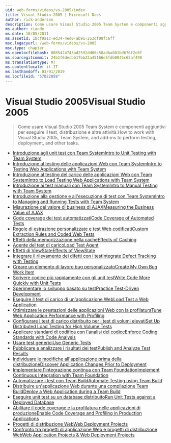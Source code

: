 ```yaml
---
uid: web-forms/videos/vs-2005/index
title: Visual Studio 2005 | Microsoft Docs
author: rick-anderson
description: Come usare Visual Studio 2005 Team System e componenti aggiuntivi per eseguire il test, distribuzione e altre attività.
ms.author: riande
ms.date: 10/05/2011
ms.assetid: 1bcf9a1c-ed34-4ed0-ab91-253df08fc6ff
msc.legacyurl: /web-forms/videos/vs-2005
msc.type: chapter
ms.openlocfilehash: 0085424743ad2592dd06c58adba801bd676f2c0f
ms.sourcegitcommit: 24b1f6decbb17bb22a45166e5fdb0845c65af498
ms.translationtype: MT
ms.contentlocale: it-IT
ms.lasthandoff: 03/01/2019
ms.locfileid: "57022058"
---
```

<a name="visual-studio-2005"></a><span data-ttu-id="64768-103">Visual Studio 2005</span><span class="sxs-lookup"><span data-stu-id="64768-103">Visual Studio 2005</span></span>
====================
> <span data-ttu-id="64768-104">Come usare Visual Studio 2005 Team System e componenti aggiuntivi per eseguire il test, distribuzione e altre attività.</span><span class="sxs-lookup"><span data-stu-id="64768-104">How to work with Visual Studio 2005, Team System, and add-ins to perform testing, deployment, and other tasks.</span></span>


- [<span data-ttu-id="64768-105">Introduzione agli unit test con Team System</span><span class="sxs-lookup"><span data-stu-id="64768-105">Intro to Unit Testing with Team System</span></span>](introduction-to-unit-testing-with-team-system.md)
- [<span data-ttu-id="64768-106">Introduzione al testing delle applicazioni Web con Team System</span><span class="sxs-lookup"><span data-stu-id="64768-106">Intro to Testing Web Applications with Team System</span></span>](introduction-to-testing-web-applications-with-team-system.md)
- [<span data-ttu-id="64768-107">Introduzione al testing del carico delle applicazioni Web con Team System</span><span class="sxs-lookup"><span data-stu-id="64768-107">Intro to Load Testing Web Applications with Team System</span></span>](introduction-to-load-testing-web-applications-with-team-system.md)
- [<span data-ttu-id="64768-108">Introduzione ai test manuali con Team System</span><span class="sxs-lookup"><span data-stu-id="64768-108">Intro to Manual Testing with Team System</span></span>](introduction-to-manual-testing-with-team-system.md)
- [<span data-ttu-id="64768-109">Introduzione alla gestione e all'esecuzione di test con Team System</span><span class="sxs-lookup"><span data-stu-id="64768-109">Intro to Managing and Running Tests with Team System</span></span>](introduction-to-managing-and-running-tests-with-team-system.md)
- [<span data-ttu-id="64768-110">Misurazione del valore di business di AJAX</span><span class="sxs-lookup"><span data-stu-id="64768-110">Measuring the Business Value of AJAX</span></span>](measuring-the-business-value-of-ajax.md)
- [<span data-ttu-id="64768-111">Code coverage dei test automatizzati</span><span class="sxs-lookup"><span data-stu-id="64768-111">Code Coverage of Automated Tests</span></span>](code-coverage-of-automated-tests.md)
- [<span data-ttu-id="64768-112">Regole di estrazione personalizzate e test Web codificati</span><span class="sxs-lookup"><span data-stu-id="64768-112">Custom Extraction Rules and Coded Web Tests</span></span>](custom-extraction-rules-and-coded-web-tests.md)
- [<span data-ttu-id="64768-113">Effetti della memorizzazione nella cache</span><span class="sxs-lookup"><span data-stu-id="64768-113">Effects of Caching</span></span>](the-effects-of-caching.md)
- [<span data-ttu-id="64768-114">Agente del test di carico</span><span class="sxs-lookup"><span data-stu-id="64768-114">Load Test Agent</span></span>](using-the-load-test-agent.md)
- [<span data-ttu-id="64768-115">Effetti di ViewState</span><span class="sxs-lookup"><span data-stu-id="64768-115">Effects of ViewState</span></span>](the-effects-of-viewstate.md)
- [<span data-ttu-id="64768-116">Integrare il rilevamento dei difetti con i test</span><span class="sxs-lookup"><span data-stu-id="64768-116">Integrate Defect Tracking with Testing</span></span>](how-do-i-integrate-defect-tracking-with-testing.md)
- [<span data-ttu-id="64768-117">Creare un elemento di lavoro bug personalizzato</span><span class="sxs-lookup"><span data-stu-id="64768-117">Create My Own Bug Work Item</span></span>](how-do-i-create-my-own-bug-work-item.md)
- [<span data-ttu-id="64768-118">Scrivere codice più rapidamente con gli unit test</span><span class="sxs-lookup"><span data-stu-id="64768-118">Write Code More Quickly with Unit Tests</span></span>](how-do-i-write-code-more-quickly-with-unit-tests.md)
- [<span data-ttu-id="64768-119">Sperimentare lo sviluppo basato su test</span><span class="sxs-lookup"><span data-stu-id="64768-119">Practice Test-Driven Development</span></span>](how-do-i-practice-test-driven-development.md)
- [<span data-ttu-id="64768-120">Eseguire il test di carico di un'applicazione Web</span><span class="sxs-lookup"><span data-stu-id="64768-120">Load Test a Web Application</span></span>](how-do-i-load-test-a-web-application.md)
- [<span data-ttu-id="64768-121">Ottimizzare le prestazioni delle applicazioni Web con la profilatura</span><span class="sxs-lookup"><span data-stu-id="64768-121">Tune Web Application Performance with Profiling</span></span>](how-do-i-tune-web-application-performance-with-profiling.md)
- [<span data-ttu-id="64768-122">Configurare i test di carico distribuito per i test di volumi elevati</span><span class="sxs-lookup"><span data-stu-id="64768-122">Set Up Distributed Load Testing for High Volume Tests</span></span>](how-do-i-set-up-distributed-load-testing-for-high-volume-tests.md)
- [<span data-ttu-id="64768-123">Applicare standard di codifica con l'analisi del codice</span><span class="sxs-lookup"><span data-stu-id="64768-123">Enforce Coding Standards with Code Analysis</span></span>](how-do-i-enforce-coding-standards-with-code-analysis.md)
- [<span data-ttu-id="64768-124">Usare test generici</span><span class="sxs-lookup"><span data-stu-id="64768-124">Use Generic Tests</span></span>](how-do-i-use-generic-tests.md)
- [<span data-ttu-id="64768-125">Pubblicare e analizzare i risultati dei test</span><span class="sxs-lookup"><span data-stu-id="64768-125">Publish and Analyze Test Results</span></span>](how-do-i-publish-and-analyze-test-results.md)
- [<span data-ttu-id="64768-126">Individuare le modifiche all'applicazione prima della distribuzione</span><span class="sxs-lookup"><span data-stu-id="64768-126">Discover Application Changes Prior to Deployment</span></span>](how-do-i-discover-application-changes-prior-to-deployment.md)
- [<span data-ttu-id="64768-127">Implementare l'integrazione continua con Team Foundation</span><span class="sxs-lookup"><span data-stu-id="64768-127">Implement Continuous Integration with Team Foundation</span></span>](how-do-i-implement-continuous-integration-with-team-foundation.md)
- [<span data-ttu-id="64768-128">Automatizzare i test con Team Build</span><span class="sxs-lookup"><span data-stu-id="64768-128">Automate Testing using Team Build</span></span>](how-do-i-automate-testing-using-team-build.md)
- [<span data-ttu-id="64768-129">Distribuire un'applicazione Web durante una compilazione Team Build</span><span class="sxs-lookup"><span data-stu-id="64768-129">Deploy a Web Application during a Team Build</span></span>](how-do-i-deploy-a-web-application-during-a-team-build.md)
- [<span data-ttu-id="64768-130">Eseguire unit test su un database distribuito</span><span class="sxs-lookup"><span data-stu-id="64768-130">Run Unit Tests against a Deployed Database</span></span>](how-do-i-run-unit-tests-against-a-deployed-database.md)
- [<span data-ttu-id="64768-131">Abilitare il code coverage e la profilatura nelle applicazioni di produzione</span><span class="sxs-lookup"><span data-stu-id="64768-131">Enable Code Coverage and Profiling in Production Applications</span></span>](how-do-i-enable-code-coverage-and-profiling-in-production-applications.md)
- [<span data-ttu-id="64768-132">Progetti di distribuzione Web</span><span class="sxs-lookup"><span data-stu-id="64768-132">Web Deployment Projects</span></span>](web-deployment-projects.md)
- [<span data-ttu-id="64768-133">Confronto tra progetti di applicazione Web e progetti di distribuzione Web</span><span class="sxs-lookup"><span data-stu-id="64768-133">Web Application Projects & Web Deployment Projects</span></span>](web-application-projects-web-deployment-projects.md)
